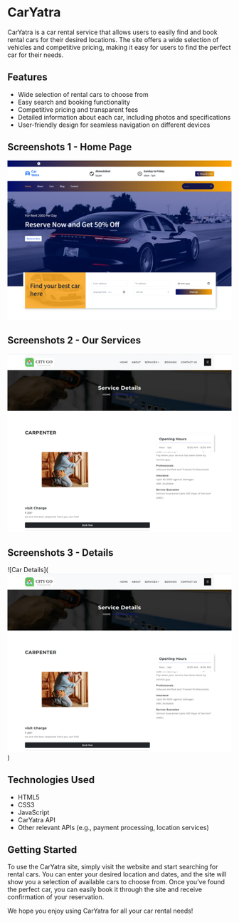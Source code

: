 <h1>CarYatra</h1>
<p>CarYatra is a car rental service that allows users to easily find and book rental cars for their desired locations. The site offers a wide selection of vehicles and competitive pricing, making it easy for users to find the perfect car for their needs.</p>

<h2>Features</h2>
<ul>
  <li>Wide selection of rental cars to choose from</li>
  <li>Easy search and booking functionality</li>
  <li>Competitive pricing and transparent fees</li>
  <li>Detailed information about each car, including photos and specifications</li>
  <li>User-friendly design for seamless navigation on different devices</li>
</ul>

## Screenshots 1 - Home Page

![ Board View](https://github.com/JAY1820/Icon_and_gif/blob/main/CarYatra%20ss1.png)

## Screenshots 2 - Our Services
![Car Details](https://github.com/JAY1820/Icon_and_gif/blob/main/city%20go%20image3.png)

## Screenshots 3 -  Details
 ![Car Details](![Car Details](https://github.com/JAY1820/Icon_and_gif/blob/main/city%20go%20image3.png))

<h2>Technologies Used</h2>
<ul>
  <li>HTML5</li>
  <li>CSS3</li>
  <li>JavaScript</li>
  <li>CarYatra API</li>
  <li>Other relevant APIs (e.g., payment processing, location services)</li>
</ul>

<h2>Getting Started</h2>
<p>To use the CarYatra site, simply visit the website and start searching for rental cars. You can enter your desired location and dates, and the site will show you a selection of available cars to choose from. Once you’ve found the perfect car, you can easily book it through the site and receive confirmation of your reservation.</p>

<p>We hope you enjoy using CarYatra for all your car rental needs!</p>
